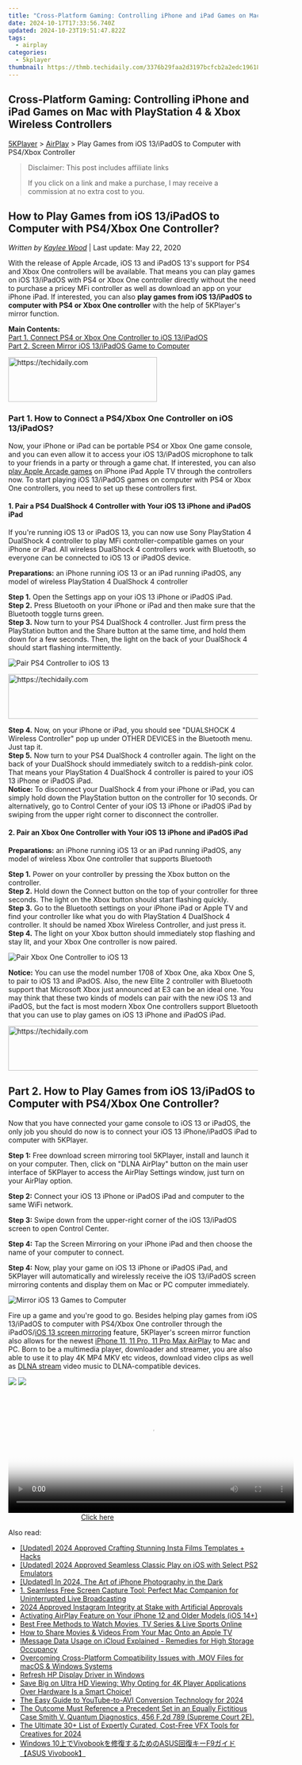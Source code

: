```yaml
---
title: "Cross-Platform Gaming: Controlling iPhone and iPad Games on Mac with PlayStation 4 & Xbox Wireless Controllers"
date: 2024-10-17T17:33:56.740Z
updated: 2024-10-23T19:51:47.822Z
tags:
  - airplay
categories:
  - 5kplayer
thumbnail: https://thmb.techidaily.com/3376b29faa2d3197bcfcb2a2edc1961849ab5554465668491f874fa276d36a0e.jpg
---
```


## Cross-Platform Gaming: Controlling iPhone and iPad Games on Mac with PlayStation 4 & Xbox Wireless Controllers

[5KPlayer](https://tools.techidaily.com/5kplayer/products/) \> [AirPlay](https://tools.techidaily.com/5kplayer/airplay/) \> Play Games from iOS 13/iPadOS to Computer with PS4/Xbox Controller

>  Disclaimer: This post includes affiliate links
>
>  If you click on a link and make a purchase, I may receive a commission at no extra cost to you.
>

## How to Play Games from iOS 13/iPadOS to Computer with PS4/Xbox One Controller?

 _Written by [Kaylee Wood](https://www.quora.com/profile/Amanda-Hu-21)_ | Last update: May 22, 2020

With the release of Apple Arcade, iOS 13 and iPadOS 13's support for PS4 and Xbox One controllers will be available. That means you can play games on iOS 13/iPadOS with PS4 or Xbox One controller directly without the need to purchase a pricey MFi controller as well as download an app on your iPhone iPad. If interested, you can also **play games from iOS 13/iPadOS to computer with PS4 or Xbox One controller** with the help of 5KPlayer's mirror function.

**Main Contents:**  
[Part 1\. Connect PS4 or Xbox One Controller to iOS 13/iPadOS](https://tools.techidaily.com/5kplayer/airplay/)  
[Part 2\. Screen Mirror iOS 13/iPadOS Game to Computer](https://tools.techidaily.com/5kplayer/airplay/)

<!-- affiliate ads begin -->
<a href="https://laganoo.pxf.io/c/5597632/1528693/16446" target="_top" id="1528693">
  <img src="//a.impactradius-go.com/display-ad/16446-1528693" border="0" alt="https://techidaily.com" width="300" height="90"/>
</a>
<img height="0" width="0" src="https://laganoo.pxf.io/i/5597632/1528693/16446" style="position:absolute;visibility:hidden;" border="0" />
<!-- affiliate ads end -->

### Part 1\. How to Connect a PS4/Xbox One Controller on iOS 13/iPadOS?

Now, your iPhone or iPad can be portable PS4 or Xbox One game console, and you can even allow it to access your iOS 13/iPadOS microphone to talk to your friends in a party or through a game chat. If interested, you can also [play Apple Arcade games](https://tools.techidaily.com/5kplayer/airplay/) on iPhone iPad Apple TV through the controllers now. To start playing iOS 13/iPadOS games on computer with PS4 or Xbox One controllers, you need to set up these controllers first.

#### **1\. Pair a PS4 DualShock 4 Controller with Your iOS 13 iPhone and iPadOS iPad**

If you're running iOS 13 or iPadOS 13, you can now use Sony PlayStation 4 DualShock 4 controller to play MFi controller-compatible games on your iPhone or iPad. All wireless DualShock 4 controllers work with Bluetooth, so everyone can be connected to iOS 13 or iPadOS device.

**Preparations:** an iPhone running iOS 13 or an iPad running iPadOS, any model of wireless PlayStation 4 DualShock 4 controller

**Step 1.** Open the Settings app on your iOS 13 iPhone or iPadOS iPad.  
**Step 2.** Press Bluetooth on your iPhone or iPad and then make sure that the Bluetooth toggle turns green.  
**Step 3.** Now turn to your PS4 DualShock 4 controller. Just firm press the PlayStation button and the Share button at the same time, and hold them down for a few seconds. Then, the light on the back of your DualShock 4 should start flashing intermittently. 

![Pair PS4 Controller to iOS 13](https://www.5kplayer.com/airplay/img/pair-ps4-controller-to-ios13.jpg) 

<!-- affiliate ads begin -->
<a href="https://appsumo.8odi.net/c/5597632/2144309/7443" target="_top" id="2144309">
  <img src="//a.impactradius-go.com/display-ad/7443-2144309" border="0" alt="https://techidaily.com" width="728" height="90"/>
</a>
<img height="0" width="0" src="https://appsumo.8odi.net/i/5597632/2144309/7443" style="position:absolute;visibility:hidden;" border="0" />
<!-- affiliate ads end -->

**Step 4.** Now, on your iPhone or iPad, you should see "DUALSHOCK 4 Wireless Controller" pop up under OTHER DEVICES in the Bluetooth menu. Just tap it.  
**Step 5.** Now turn to your PS4 DualShock 4 controller again. The light on the back of your DualShock should immediately switch to a reddish-pink color. That means your PlayStation 4 DualShock 4 controller is paired to your iOS 13 iPhone or iPadOS iPad.  
**Notice:** To disconnect your DualShock 4 from your iPhone or iPad, you can simply hold down the PlayStation button on the controller for 10 seconds. Or alternatively, go to Control Center of your iOS 13 iPhone or iPadOS iPad by swiping from the upper right corner to disconnect the controller.

#### **2\. Pair an Xbox One Controller with Your iOS 13 iPhone and iPadOS iPad**

**Preparations:** an iPhone running iOS 13 or an iPad running iPadOS, any model of wireless Xbox One controller that supports Bluetooth

**Step 1.** Power on your controller by pressing the Xbox button on the controller.  
**Step 2.** Hold down the Connect button on the top of your controller for three seconds. The light on the Xbox button should start flashing quickly.  
**Step 3.** Go to the Bluetooth settings on your iPhone iPad or Apple TV and find your controller like what you do with PlayStation 4 DualShock 4 controller. It should be named Xbox Wireless Controller, and just press it.  
**Step 4.** The light on your Xbox button should immediately stop flashing and stay lit, and your Xbox One controller is now paired.

![Pair Xbox One Controller to iOS 13](https://www.5kplayer.com/airplay/img/pair-xbox-controller-to-ios13.jpg) 

**Notice:** You can use the model number 1708 of Xbox One, aka Xbox One S, to pair to iOS 13 and iPadOS. Also, the new Elite 2 controller with Bluetooth support that Microsoft Xbox just announced at E3 can be an ideal one. You may think that these two kinds of models can pair with the new iOS 13 and iPadOS, but the fact is most modern Xbox One controllers support Bluetooth that you can use to play games on iOS 13 iPhone and iPadOS iPad.

<!-- affiliate ads begin -->
<a href="https://appsumo.8odi.net/c/5597632/2137394/7443" target="_top" id="2137394">
  <img src="//a.impactradius-go.com/display-ad/7443-2137394" border="0" alt="https://techidaily.com" width="600" height="90"/>
</a>
<img height="0" width="0" src="https://appsumo.8odi.net/i/5597632/2137394/7443" style="position:absolute;visibility:hidden;" border="0" />
<!-- affiliate ads end -->

## Part 2\. How to Play Games from iOS 13/iPadOS to Computer with PS4/Xbox One Controller?

Now that you have connected your game console to iOS 13 or iPadOS, the only job you should do now is to connect your iOS 13 iPhone/iPadOS iPad to computer with 5KPlayer.

 **Step 1:** Free download screen mirroring tool 5KPlayer, install and launch it on your computer. Then, click on "DLNA AirPlay" button on the main user interface of 5KPlayer to access the AirPlay Settings window, just turn on your AirPlay option.

**Step 2:** Connect your iOS 13 iPhone or iPadOS iPad and computer to the same WiFi network.

**Step 3:** Swipe down from the upper-right corner of the iOS 13/iPadOS screen to open Control Center.

**Step 4:** Tap the Screen Mirroring on your iPhone iPad and then choose the name of your computer to connect.

**Step 4:** Now, play your game on iOS 13 iPhone or iPadOS iPad, and 5KPlayer will automatically and wirelessly receive the iOS 13/iPadOS screen mirroring contents and display them on Mac or PC computer immediately.

![Mirror iOS 13 Games to Computer](https://www.5kplayer.com/airplay/img/airplay-ipad-2-to-mac.jpg) 

Fire up a game and you're good to go. Besides helping play games from iOS 13/iPadOS to computer with PS4/Xbox One controller through the iPadOS/[iOS 13 screen mirroring](https://tools.techidaily.com/5kplayer/airplay/) feature, 5KPlayer's screen mirror function also allows for the newest [iPhone 11, 11 Pro, 11 Pro Max AirPlay](https://tools.techidaily.com/5kplayer/airplay/) to Mac and PC. Born to be a multimedia player, downloader and streamer, you are also able to use it to play 4K MP4 MKV etc videos, download video clips as well as [DLNA stream](https://tools.techidaily.com/5kplayer/dlna/) video music to DLNA-compatible devices.

[![](https://www.5kplayer.com/airplay/../button/freedownwhitewin.png)](https://tools.techidaily.com/5kplayer/products/) [![](https://www.5kplayer.com/airplay/../button/freedownbackmac.png)](https://tools.techidaily.com/5kplayer/products/)

<!-- affiliate ads begin -->
<span id="1993652">
					<video width="576" height="240" style="cursor:pointer"
           poster="//a.impactradius-go.com/display-clicktoplayimage/1993652.png"
           onclick="if(!this.playClicked){this.play();this.setAttribute('controls',true);this.playClicked=true;}">
	   <source src="//a.impactradius-go.com/display-ad/22993-1993652">
	   <img src="//a.impactradius-go.com/display-clicktoplayimage/1993652.png" style="border: none; height: 100%; width: 100%; object-fit: contain">
	</video>
	<div style="width:360px;text-align:center"><a href="javascript:window.open(decodeURIComponent('https%3A%2F%2Fhomestyler.sjv.io%2Fc%2F5597632%2F1993652%2F22993'), '_blank');void(0);">Click here</a></div>
</span>
<img height="0" width="0" src="https://imp.pxf.io/i/5597632/1993652/22993" style="position:absolute;visibility:hidden;" border="0" />
<!-- affiliate ads end -->

<ins class="adsbygoogle"
     style="display:block"
     data-ad-format="autorelaxed"
     data-ad-client="ca-pub-7571918770474297"
     data-ad-slot="1223367746"></ins>

<ins class="adsbygoogle"
     style="display:block"
     data-ad-client="ca-pub-7571918770474297"
     data-ad-slot="8358498916"
     data-ad-format="auto"
     data-full-width-responsive="true"></ins>

<span class="atpl-alsoreadstyle">Also read:</span>
<div><ul>
<li><a href="https://instagram-video-files.techidaily.com/updated-2024-approved-crafting-stunning-insta-films-templates-plus-hacks/"><u>[Updated] 2024 Approved Crafting Stunning Insta Films Templates + Hacks</u></a></li>
<li><a href="https://desktop-recording.techidaily.com/updated-2024-approved-seamless-classic-play-on-ios-with-select-ps2-emulators/"><u>[Updated] 2024 Approved Seamless Classic Play on iOS with Select PS2 Emulators</u></a></li>
<li><a href="https://fox-http.techidaily.com/updated-in-2024-the-art-of-iphone-photography-in-the-dark/"><u>[Updated] In 2024, The Art of iPhone Photography in the Dark</u></a></li>
<li><a href="https://media-tips.techidaily.com/1-seamless-free-screen-capture-tool-perfect-mac-companion-for-uninterrupted-live-broadcasting/"><u>1. Seamless Free Screen Capture Tool: Perfect Mac Companion for Uninterrupted Live Broadcasting</u></a></li>
<li><a href="https://instagram-clips.techidaily.com/2024-approved-instagram-integrity-at-stake-with-artificial-approvals/"><u>2024 Approved Instagram Integrity at Stake with Artificial Approvals</u></a></li>
<li><a href="https://media-tips.techidaily.com/activating-airplay-feature-on-your-iphone-12-and-older-models-ios-14plus/"><u>Activating AirPlay Feature on Your iPhone 12 and Older Models (iOS 14+)</u></a></li>
<li><a href="https://media-tips.techidaily.com/best-free-methods-to-watch-movies-tv-series-and-live-sports-online/"><u>Best Free Methods to Watch Movies, TV Series & Live Sports Online</u></a></li>
<li><a href="https://media-tips.techidaily.com/how-to-share-movies-and-videos-from-your-mac-onto-an-apple-tv/"><u>How to Share Movies & Videos From Your Mac Onto an Apple TV</u></a></li>
<li><a href="https://win-trending.techidaily.com/imessage-data-usage-on-icloud-explained-remedies-for-high-storage-occupancy/"><u>IMessage Data Usage on iCloud Explained - Remedies for High Storage Occupancy</u></a></li>
<li><a href="https://media-tips.techidaily.com/overcoming-cross-platform-compatibility-issues-with-mov-files-for-macos-and-windows-systems/"><u>Overcoming Cross-Platform Compatibility Issues with .MOV Files for macOS & Windows Systems</u></a></li>
<li><a href="https://driver-install.techidaily.com/refresh-hp-display-driver-in-windows/"><u>Refresh HP Display Driver in Windows</u></a></li>
<li><a href="https://media-tips.techidaily.com/save-big-on-ultra-hd-viewing-why-opting-for-4k-player-applications-over-hardware-is-a-smart-choice/"><u>Save Big on Ultra HD Viewing: Why Opting for 4K Player Applications Over Hardware Is a Smart Choice!</u></a></li>
<li><a href="https://facebook-video-share.techidaily.com/the-easy-guide-to-youtube-to-avi-conversion-technology-for-2024/"><u>The Easy Guide to YouTube-to-AVI Conversion Technology for 2024</u></a></li>
<li><a href="https://media-tips.techidaily.com/the-outcome-must-reference-a-precedent-set-in-an-equally-fictitious-case-smith-v-quantum-diagnostics-456-f2d-789-supreme-court-2e/"><u>The Outcome Must Reference a Precedent Set in an Equally Fictitious Case Smith V. Quantum Diagnostics, 456 F.2d 789 (Supreme Court 2E).</u></a></li>
<li><a href="https://some-approaches.techidaily.com/the-ultimate-30plus-list-of-expertly-curated-cost-free-vfx-tools-for-creatives-for-2024/"><u>The Ultimate 30+ List of Expertly Curated, Cost-Free VFX Tools for Creatives for 2024</u></a></li>
<li><a href="https://win-help.techidaily.com/windows-10vivobookasusf9asus-vivobook/"><u>Windows 10上でVivobookを修復するためのASUS回復キーF9ガイド【ASUS Vivobook】</u></a></li>
</ul></div>

